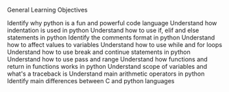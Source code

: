 General Learning Objectives

Identify why python is a fun and powerful code language
Understand how indentation is used in python
Understand how to use if, elif and else statements in python
Identify the comments format in python
Understand how to affect values to variables
Understand how to use while and for loops
Understand how to use break and continue statements in python
Understand how to use pass and range
Understand how functions and return in functions works in python
Understand scope of variables and what's a traceback is
Understand main arithmetic operators in python
Identify main differences between C and python languages
